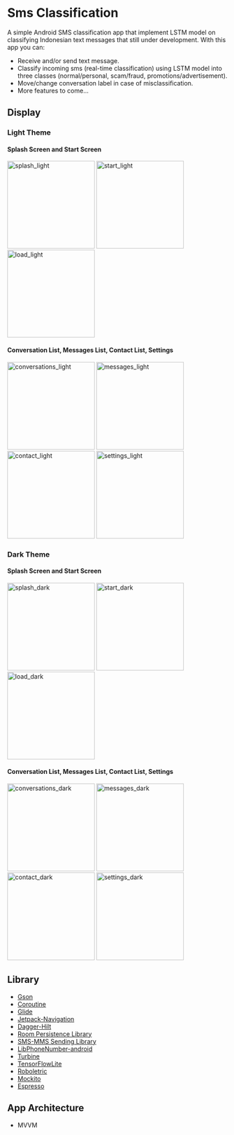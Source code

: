 # Sms Classification

A simple Android SMS classification app that implement LSTM model on classifying Indonesian text messages that still under development. With this app you can:

* Receive and/or send text message.
* Classify incoming sms (real-time classification) using LSTM model into three classes (normal/personal, scam/fraud, promotions/advertisement).
* Move/change conversation label in case of misclassification.
* More features to come...

## Display
### Light Theme
#### Splash Screen and Start Screen
<img src="images/splash_light.png" alt="splash_light" width="200"> <img src="images/start_light.png" alt="start_light" width="200"> <img src="images/load_light.png" alt="load_light" width="200">
#### Conversation List, Messages List, Contact List, Settings
<img src="images/conversations_light.png" alt="conversations_light" width="200"> <img src="images/messages_light.png" alt="messages_light" width="200">
<img src="images/contact_light.png" alt="contact_light" width="200"> <img src="images/settings_light.png" alt="settings_light" width="200">

### Dark Theme
#### Splash Screen and Start Screen
<img src="images/splash_dark.png" alt="splash_dark" width="200"> <img src="images/start_dark.png" alt="start_dark" width="200"> <img src="images/load_dark.png" alt="load_dark" width="200">
#### Conversation List, Messages List, Contact List, Settings
<img src="images/conversations_dark.png" alt="conversations_dark" width="200"> <img src="images/messages_dark.png" alt="messages_dark" width="200">
<img src="images/contact_dark.png" alt="contact_dark" width="200"> <img src="images/settings_dark.png" alt="settings_dark" width="200">

## Library
* [Gson](https://github.com/google/gson/)
* [Coroutine](https://developer.android.com/kotlin/coroutines)
* [Glide](https://github.com/bumptech/glide/)
* [Jetpack-Navigation](https://developer.android.com/guide/navigation/navigation-getting-started)
* [Dagger-Hilt](https://developer.android.com/training/dependency-injection/hilt-android)
* [Room Persistence Library](https://developer.android.com/training/data-storage/room)
* [SMS-MMS Sending Library](https://github.com/klinker41/android-smsmms)
* [LibPhoneNumber-android](https://github.com/MichaelRocks/libphonenumber-android)
* [Turbine](https://github.com/cashapp/turbine)
* [TensorFlowLite](https://www.tensorflow.org/lite)
* [Roboletric](https://github.com/robolectric/robolectric)
* [Mockito](https://github.com/mockito/mockito)
* [Espresso](https://developer.android.com/training/testing/espresso)

## App Architecture
* MVVM
